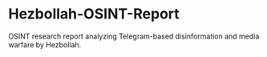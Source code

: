 # Hezbollah-OSINT-Report
OSINT research report analyzing Telegram-based disinformation and media warfare by Hezbollah.
